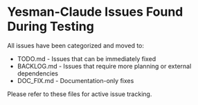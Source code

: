# Yesman-Claude Issues Found During Testing

All issues have been categorized and moved to:
- TODO.md - Issues that can be immediately fixed
- BACKLOG.md - Issues that require more planning or external dependencies
- DOC_FIX.md - Documentation-only fixes

Please refer to these files for active issue tracking.
